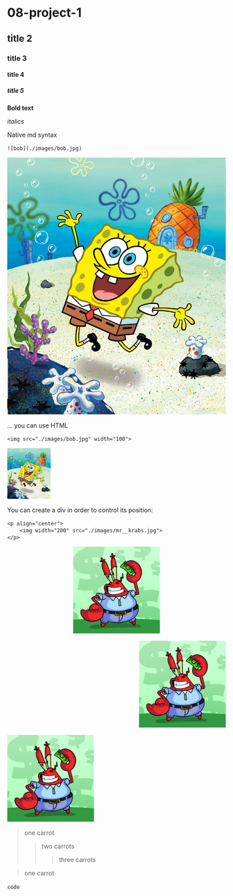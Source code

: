 # 08-project-1

## title 2

### title 3

#### title 4

##### title 5


**Bold text**

*italics*

Native md syntax
```
![bob](./images/bob.jpg)
```


![bob](./images/bob.jpg)


... you can use HTML

```
<img src="./images/bob.jpg" width="100">
```

<img src="./images/bob.jpg" width="100">

You can create a div in order to control its position:
```
<p align="center">
    <img width="200" src="./images/mr__krabs.jpg">
</p>
```

<p align="center">
    <img width="200" src="./images/mr__krabs.jpg">
</p>

<p align="right">
    <img width="200" src="./images/mr__krabs.jpg">
</p>

<p align="left">
    <img width="200" src="./images/mr__krabs.jpg">
</p>


> one carrot
>> two carrots
>>> three carrots

> one carrot

```code```